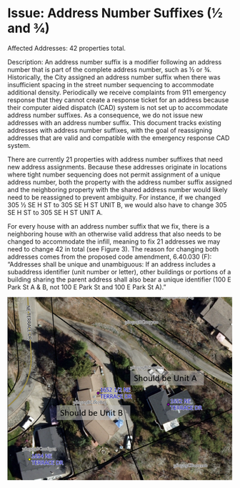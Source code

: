 # Issue: Address Number Suffixes (½ and ¾)

Affected Addresses: 42 properties total.

Description: An address number suffix is a modifier following an address number that is part of the complete address number, such as ½ or ¾.
Historically, the City assigned an address number suffix when there was insufficient spacing in the street number sequencing to accommodate additional density.
Periodically we receive complaints from 911 emergency response that they cannot create a response ticket for an address because their computer aided dispatch (CAD) system is not set up to accommodate address number suffixes.
As a consequence, we do not issue new addresses with an address number suffix.
This document tracks existing addresses with address number suffixes, with the goal of reassigning addresses that are valid and compatible with the emergency response CAD system.

There are currently 21 properties with address number suffixes that need new address assignments.
Because these addresses originate in locations where tight number sequencing does not permit assignment of a unique address number, both the property with the address number suffix assigned and the neighboring property with the shared address number would likely need to be reassigned to prevent ambiguity.
For instance, if we changed 305 ½ SE H ST to 305 SE H ST UNIT B, we would also have to change 305 SE H ST to 305 SE H ST UNIT A.

For every house with an address number suffix that we fix, there is a neighboring house with an otherwise valid address that also needs to be changed to accommodate the infill, meaning to fix 21 addresses we may need to change 42 in total (see Figure 3).
The reason for changing both addresses comes from the proposed code amendment, 6.40.030 (F): “Addresses shall be unique and unambiguous: If an address includes a subaddress identifier (unit number or letter), other buildings or portions of a building sharing the parent address shall also bear a unique identifier (100 E Park St A & B, not 100 E Park St and 100 E Park St A).”

![Suffixed Terrace Dr](./images/address_issues_suffixed_terrace_dr.png)
